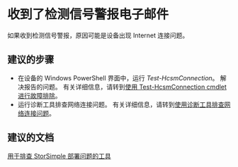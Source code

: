 <properties
    pageTitle="I am getting heart beat alert emails"
    description="收到了检测信号警报电子邮件"
    service="microsoft.storsimple"
    resource="managers"
    authors="anbacker"
    displayOrder="4"
    selfHelpType="resource"
    supportTopicIds=""
    resourceTags="8000Series"
    productPesIds=""
    cloudEnvironments="public"
/>


# <a name="i-am-getting-heart-beat-alert-emails"></a>收到了检测信号警报电子邮件

如果收到检测信号警报，原因可能是设备出现 Internet 连接问题。

## <a name="recommended-steps"></a>**建议的步骤**

* 在设备的 Windows PowerShell 界面中，运行 *Test-HcsmConnection*。 解决报告的问题。 有关详细信息，请转到[使用 Test-HcsmConnection cmdlet 进行故障排除](https://docs.microsoft.com/azure/storsimple/storsimple-8000-troubleshoot-deployment#troubleshoot-with-the-test-hcsmconnection-cmdlet)。
* 运行诊断工具排查网络连接问题。 有关详细信息，请转到[使用诊断工具排查网络连接问题](https://docs.microsoft.com/azure/storsimple/storsimple-8000-diagnostics)。

## <a name="recommended-documents"></a>**建议的文档**

[用于排查 StorSimple 部署问题的工具](https://docs.microsoft.com/azure/storsimple/storsimple-8000-troubleshoot-deployment#tools-for-troubleshooting-storsimple-deployments)
